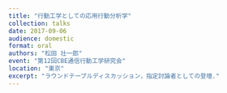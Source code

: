 ```yaml
---
title: "行動工学としての応用行動分析学"
collection: talks
date: 2017-09-06
audience: domestic
format: oral
authors: "松田 壮一郎"
event: "第12回CBE通信行動工学研究会"
location: "東京"
excerpt: "ラウンドテーブルディスカッション，指定討論者としての登壇."
---
```

